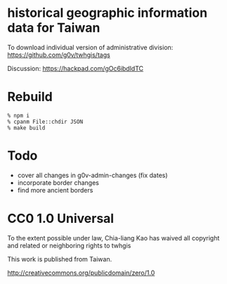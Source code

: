 historical geographic information data for Taiwan
=================================================

To download individual version of administrative division: https://github.com/g0v/twhgis/tags

Discussion: https://hackpad.com/gOc6ibdldTC

# Rebuild

	% npm i
	% cpanm File::chdir JSON
	% make build

# Todo

* cover all changes in g0v-admin-changes (fix dates)
* incorporate border changes
* find more ancient borders


# CC0 1.0 Universal

To the extent possible under law, Chia-liang Kao has waived all copyright
and related or neighboring rights to twhgis

This work is published from Taiwan.

http://creativecommons.org/publicdomain/zero/1.0